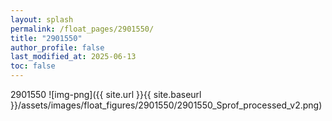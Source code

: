 ```yaml
---
layout: splash
permalink: /float_pages/2901550/
title: "2901550"
author_profile: false
last_modified_at: 2025-06-13
toc: false
---
```

 
2901550
![img-png]({{ site.url }}{{ site.baseurl }}/assets/images/float_figures/2901550/2901550_Sprof_processed_v2.png)